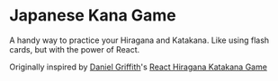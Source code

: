 # Japanese Kana Game

A handy way to practice your Hiragana and Katakana. Like using flash cards, but with the power of React.

Originally inspired by [Daniel Griffith](https://github.com/Daniel-Griffiths/react-hiragana-katakana-game/)'s [React Hiragana Katakana Game](https://github.com/Daniel-Griffiths/react-hiragana-katakana-game/tree/master/src)